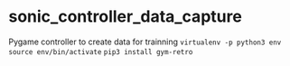 # sonic_controller_data_capture
Pygame controller to create data for trainning
```virtualenv -p python3 env```
```source env/bin/activate```
```pip3 install gym-retro```
